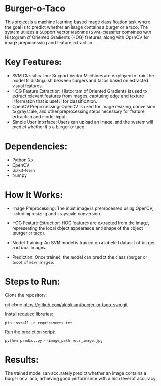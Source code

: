 # Burger-o-Taco
This project is a machine learning-based image classification task where the goal is to predict whether an image contains a burger or a taco. The system utilizes a Support Vector Machine (SVM) classifier combined with Histogram of Oriented Gradients (HOG) features, along with OpenCV for image preprocessing and feature extraction.

# Key Features:
- SVM Classification: Support Vector Machines are employed to train the model to distinguish between burgers and tacos based on extracted visual features.
- HOG Feature Extraction: Histogram of Oriented Gradients is used to extract relevant features from images, capturing edge and texture information that is useful for classification.
- OpenCV Preprocessing: OpenCV is used for image resizing, conversion to grayscale, and other preprocessing steps necessary for feature extraction and model input.
- Simple User Interface: Users can upload an image, and the system will predict whether it's a burger or taco.

# Dependencies:

- Python 3.x
- OpenCV
- Scikit-learn
- Numpy

# How It Works:

- Image Preprocessing: The input image is preprocessed using OpenCV, including resizing and grayscale conversion.

- HOG Feature Extraction: HOG features are extracted from the image, representing the local object appearance and shape of the object (burger or taco).

- Model Training: An SVM model is trained on a labeled dataset of burger and taco images.

- Prediction: Once trained, the model can predict the class (burger or taco) of new images.

# Steps to Run:

Clone the repository:

git clone https://github.com/akibkhan/burger-or-taco-svm.git 


Install required libraries:

`` pip install -r requirements.txt ``
 

Run the prediction script:

`` python predict.py --image_path your_image.jpg ``

# Results:

The trained model can accurately predict whether an image contains a burger or a taco, achieving good performance with a high level of accuracy.
